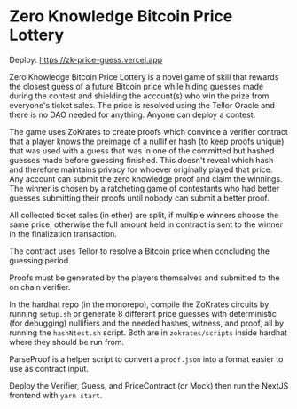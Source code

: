 # Zero Knowledge Bitcoin Price Lottery

Deploy: https://zk-price-guess.vercel.app 

Zero Knowledge Bitcoin Price Lottery is a novel game of skill that rewards the closest guess of a future Bitcoin price while hiding guesses made during the contest and shielding the account(s) who win the prize from everyone's ticket sales. The price is resolved using the Tellor Oracle and there is no DAO needed for anything. Anyone can deploy a contest.

The game uses ZoKrates to create proofs which convince a verifier contract that a player knows the preimage of a nullifier hash (to keep proofs unique) that was used with a guess that was in one of the committed but hashed guesses made before guessing finished. This doesn't reveal which hash and therefore maintains privacy for whoever originally played that price. Any account can submit the zero knowledge proof and claim the winnings. The winner is chosen by a ratcheting game of contestants who had better guesses submitting their proofs until nobody can submit a better proof.

All collected ticket sales (in ether) are split, if multiple winners choose the same price, otherwise the full amount held in contract is sent to the winner in the finalization transaction.

The contract uses Tellor to resolve a Bitcoin price when concluding the guessing period.

Proofs must be generated by the players themselves and submitted to the on chain verifier.

In the hardhat repo (in the monorepo), compile the ZoKrates circuits by running `setup.sh` or generate 8 different price guesses with deterministic (for debugging) nullifiers and the needed hashes, witness, and proof, all by running the `hashNtest.sh` script. Both are in `zokrates/scripts` inside hardhat where they should be run from.

ParseProof is a helper script to convert a `proof.json` into a format easier to use as contract input.

Deploy the Verifier, Guess, and PriceContract (or Mock) then run the NextJS frontend with `yarn start`.
